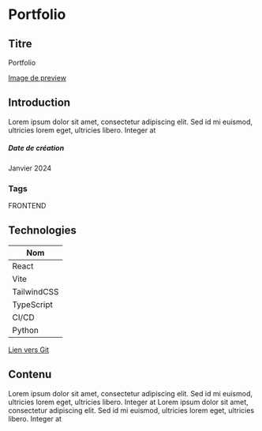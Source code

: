 # Portfolio

## Titre

Portfolio

[Image de preview](https://raw.githubusercontent.com/Eric-Philippe/portfolio/main/res/image.png)

## Introduction

Lorem ipsum dolor sit amet, consectetur adipiscing elit. Sed id mi euismod, ultricies lorem eget, ultricies libero. Integer at

##### Date de création

Janvier 2024

### Tags

FRONTEND

## Technologies

| Nom         |
| ----------- |
| React       |
| Vite        |
| TailwindCSS |
| TypeScript  |
| CI/CD       |
| Python      |

[Lien vers Git](https://github.com/Eric-Philippe/portfolio)

## Contenu

Lorem ipsum dolor sit amet, consectetur adipiscing elit. Sed id mi euismod, ultricies lorem eget, ultricies libero. Integer at
Lorem ipsum dolor sit amet, consectetur adipiscing elit. Sed id mi euismod, ultricies lorem eget, ultricies libero. Integer at
